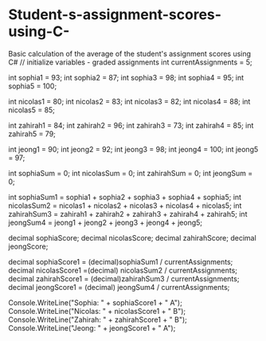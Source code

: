 # Student-s-assignment-scores-using-C-
Basic calculation of the average of the student's assignment scores using C#
// initialize variables - graded assignments 
int currentAssignments = 5;

int sophia1 = 93;
int sophia2 = 87;
int sophia3 = 98;
int sophia4 = 95;
int sophia5 = 100;

int nicolas1 = 80;
int nicolas2 = 83;
int nicolas3 = 82;
int nicolas4 = 88;
int nicolas5 = 85;

int zahirah1 = 84;
int zahirah2 = 96;
int zahirah3 = 73;
int zahirah4 = 85;
int zahirah5 = 79;

int jeong1 = 90;
int jeong2 = 92;
int jeong3 = 98;
int jeong4 = 100;
int jeong5 = 97;

int sophiaSum = 0;
int nicolasSum = 0;
int zahirahSum = 0;
int jeongSum = 0;

int sophiaSum1 = sophia1 + sophia2 + sophia3 + sophia4 + sophia5;
int nicolasSum2 = nicolas1 + nicolas2 + nicolas3 + nicolas4 + nicolas5;
int zahirahSum3 = zahirah1 + zahirah2 + zahirah3 + zahirah4 + zahirah5;
int jeongSum4 = jeong1 + jeong2 + jeong3 + jeong4 + jeong5;

decimal sophiaScore;
decimal nicolasScore;
decimal zahirahScore;
decimal jeongScore;

decimal sophiaScore1 = (decimal)sophiaSum1 / currentAssignments; 
decimal nicolasScore1 =(decimal) nicolasSum2 / currentAssignments;
decimal zahirahScore1 = (decimal)zahirahSum3 / currentAssignments;
decimal jeongScore1 = (decimal) jeongSum4 / currentAssignments;

Console.WriteLine("Sophia: " + sophiaScore1 + " A");
Console.WriteLine("Nicolas: " + nicolasScore1 + " B");
Console.WriteLine("Zahirah: " + zahirahScore1 + " B");
Console.WriteLine("Jeong: " + jeongScore1 + " A");
